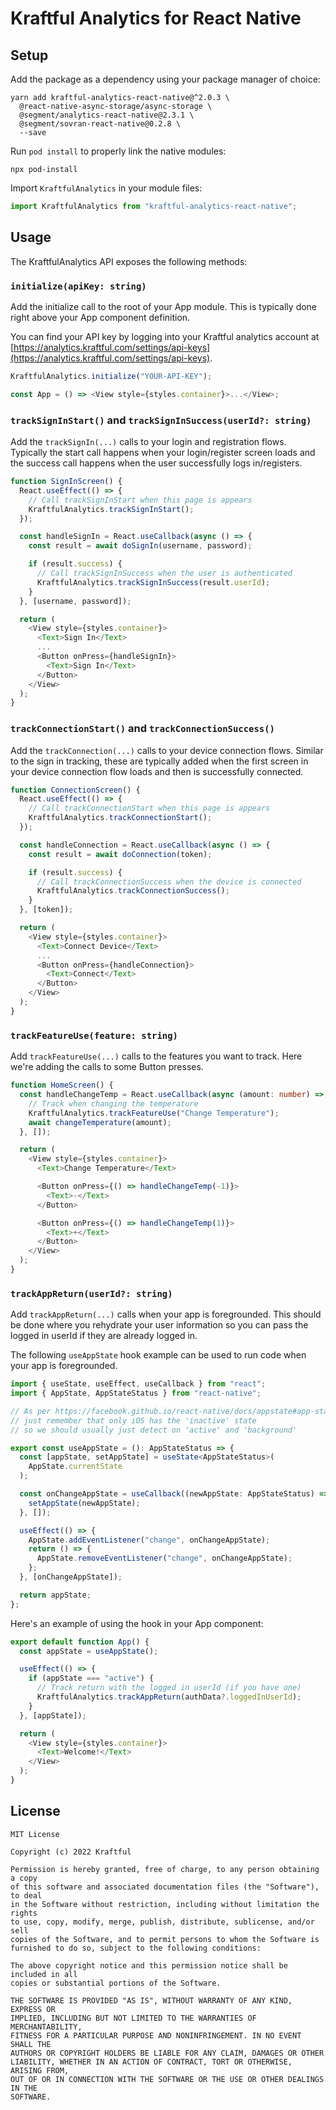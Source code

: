 # Kraftful Analytics for React Native

## Setup

Add the package as a dependency using your package manager of choice:

```
yarn add kraftful-analytics-react-native@^2.0.3 \
  @react-native-async-storage/async-storage \
  @segment/analytics-react-native@2.3.1 \
  @segment/sovran-react-native@0.2.8 \
  --save
```

Run `pod install` to properly link the native modules:

```
npx pod-install
```

Import `KraftfulAnalytics` in your module files:

```typescript
import KraftfulAnalytics from "kraftful-analytics-react-native";
```

## Usage

The KraftfulAnalytics API exposes the following methods:

### `initialize(apiKey: string)`

Add the initialize call to the root of your App module. This is typically done right above your App component definition.

You can find your API key by logging into your Kraftful analytics account at [https://analytics.kraftful.com/settings/api-keys](https://analytics.kraftful.com/settings/api-keys).

```typescript
KraftfulAnalytics.initialize("YOUR-API-KEY");

const App = () => <View style={styles.container}>...</View>;
```

### `trackSignInStart()` and `trackSignInSuccess(userId?: string)`

Add the `trackSignIn(...)` calls to your login and registration flows. Typically the start call happens when your login/register screen loads and the success call happens when the user successfully logs in/registers.

```typescript
function SignInScreen() {
  React.useEffect(() => {
    // Call trackSignInStart when this page is appears
    KraftfulAnalytics.trackSignInStart();
  });

  const handleSignIn = React.useCallback(async () => {
    const result = await doSignIn(username, password);

    if (result.success) {
      // Call trackSignInSuccess when the user is authenticated
      KraftfulAnalytics.trackSignInSuccess(result.userId);
    }
  }, [username, password]);

  return (
    <View style={styles.container}>
      <Text>Sign In</Text>
      ...
      <Button onPress={handleSignIn}>
        <Text>Sign In</Text>
      </Button>
    </View>
  );
}
```

### `trackConnectionStart()` and `trackConnectionSuccess()`

Add the `trackConnection(...)` calls to your device connection flows. Similar to the sign in tracking, these are typically added when the first screen in your device connection flow loads and then is successfully connected.

```typescript
function ConnectionScreen() {
  React.useEffect(() => {
    // Call trackConnectionStart when this page is appears
    KraftfulAnalytics.trackConnectionStart();
  });

  const handleConnection = React.useCallback(async () => {
    const result = await doConnection(token);

    if (result.success) {
      // Call trackConnectionSuccess when the device is connected
      KraftfulAnalytics.trackConnectionSuccess();
    }
  }, [token]);

  return (
    <View style={styles.container}>
      <Text>Connect Device</Text>
      ...
      <Button onPress={handleConnection}>
        <Text>Connect</Text>
      </Button>
    </View>
  );
}
```

### `trackFeatureUse(feature: string)`

Add `trackFeatureUse(...)` calls to the features you want to track. Here we're adding the calls to some Button presses.

```typescript
function HomeScreen() {
  const handleChangeTemp = React.useCallback(async (amount: number) => {
    // Track when changing the temperature
    KraftfulAnalytics.trackFeatureUse("Change Temperature");
    await changeTemperature(amount);
  }, []);

  return (
    <View style={styles.container}>
      <Text>Change Temperature</Text>

      <Button onPress={() => handleChangeTemp(-1)}>
        <Text>-</Text>
      </Button>

      <Button onPress={() => handleChangeTemp(1)}>
        <Text>+</Text>
      </Button>
    </View>
  );
}
```

### `trackAppReturn(userId?: string)`

Add `trackAppReturn(...)` calls when your app is foregrounded. This should be done where you rehydrate your user information so you can pass the logged in userId if they are already logged in.

The following `useAppState` hook example can be used to run code when your app is foregrounded.

```typescript
import { useState, useEffect, useCallback } from "react";
import { AppState, AppStateStatus } from "react-native";

// As per https://facebook.github.io/react-native/docs/appstate#app-states
// just remember that only iOS has the 'inactive' state
// so we should usually just detect on 'active' and 'background'

export const useAppState = (): AppStateStatus => {
  const [appState, setAppState] = useState<AppStateStatus>(
    AppState.currentState
  );

  const onChangeAppState = useCallback((newAppState: AppStateStatus) => {
    setAppState(newAppState);
  }, []);

  useEffect(() => {
    AppState.addEventListener("change", onChangeAppState);
    return () => {
      AppState.removeEventListener("change", onChangeAppState);
    };
  }, [onChangeAppState]);

  return appState;
};
```

Here's an example of using the hook in your App component:

```typescript
export default function App() {
  const appState = useAppState();

  useEffect(() => {
    if (appState === "active") {
      // Track return with the logged in userId (if you have one)
      KraftfulAnalytics.trackAppReturn(authData?.loggedInUserId);
    }
  }, [appState]);

  return (
    <View style={styles.container}>
      <Text>Welcome!</Text>
    </View>
  );
}
```

## License

```
MIT License

Copyright (c) 2022 Kraftful

Permission is hereby granted, free of charge, to any person obtaining a copy
of this software and associated documentation files (the "Software"), to deal
in the Software without restriction, including without limitation the rights
to use, copy, modify, merge, publish, distribute, sublicense, and/or sell
copies of the Software, and to permit persons to whom the Software is
furnished to do so, subject to the following conditions:

The above copyright notice and this permission notice shall be included in all
copies or substantial portions of the Software.

THE SOFTWARE IS PROVIDED "AS IS", WITHOUT WARRANTY OF ANY KIND, EXPRESS OR
IMPLIED, INCLUDING BUT NOT LIMITED TO THE WARRANTIES OF MERCHANTABILITY,
FITNESS FOR A PARTICULAR PURPOSE AND NONINFRINGEMENT. IN NO EVENT SHALL THE
AUTHORS OR COPYRIGHT HOLDERS BE LIABLE FOR ANY CLAIM, DAMAGES OR OTHER
LIABILITY, WHETHER IN AN ACTION OF CONTRACT, TORT OR OTHERWISE, ARISING FROM,
OUT OF OR IN CONNECTION WITH THE SOFTWARE OR THE USE OR OTHER DEALINGS IN THE
SOFTWARE.
```
